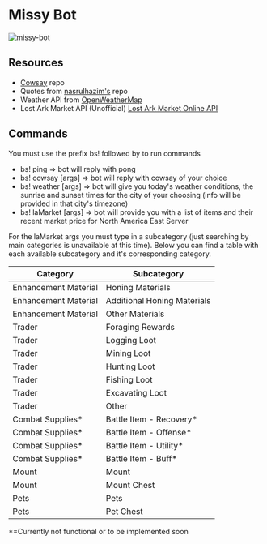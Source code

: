 # Missy Bot

![missy-bot](https://user-images.githubusercontent.com/89941875/160248177-bcb70d67-03a8-44f9-ac3d-bb9bff164263.png)

## Resources

- [Cowsay](https://github.com/piuccio/cowsay/) repo
- Quotes from [nasrulhazim's](https://gist.github.com/nasrulhazim/54b659e43b1035215cd0ba1d4577ee80) repo
- Weather API from [OpenWeatherMap](https://openweathermap.org/api)
- Lost Ark Market API (Unofficial) [Lost Ark Market Online API](https://documenter.getpostman.com/view/20821530/UyxbppKr)

## Commands

You must use the prefix bs! followed by <command> <args> to run commands

- bs! ping => bot will reply with pong
- bs! cowsay [args] => bot will reply with cowsay of your choice
- bs! weather [args] => bot will give you today's weather conditions, the sunrise and sunset times for the city of your choosing (info will be provided in that city's timezone)
- bs! laMarket [args] => bot will provide you with a list of items and their recent market price for North America East Server

For the laMarket args you must type in a subcategory (just searching by main categories is unavailable at this time). Below you can find a table with each available subcategory and it's corresponding category.

| Category             | Subcategory                 |
| -------------------- | --------------------------- |
| Enhancement Material | Honing Materials            |
| Enhancement Material | Additional Honing Materials |
| Enhancement Material | Other Materials             |
| Trader               | Foraging Rewards            |
| Trader               | Logging Loot                |
| Trader               | Mining Loot                 |
| Trader               | Hunting Loot                |
| Trader               | Fishing Loot                |
| Trader               | Excavating Loot             |
| Trader               | Other                       |
| Combat Supplies\*    | Battle Item - Recovery\*    |
| Combat Supplies\*    | Battle Item - Offense\*     |
| Combat Supplies\*    | Battle Item - Utility\*     |
| Combat Supplies\*    | Battle Item - Buff\*        |
| Mount                | Mount                       |
| Mount                | Mount Chest                 |
| Pets                 | Pets                        |
| Pets                 | Pet Chest                   |

\*=Currently not functional or to be implemented soon

